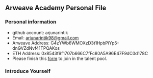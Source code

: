 ## Arweave Academy Personal File

### Personal information

- github account: arjunarintik
- Email: arjunarintik98@gmail.com
- Arweave Address: G4zYWb6WMOXzD3t1HpbPiYp5-dnGVZdNvf41TPQAKos
- ETH Address: 0x8543f9f1707b666C7fFc80A5A96E47F9dC0d178C
- Please finish this [form](https://docs.google.com/forms/d/e/1FAIpQLSfWA5fIIcBgmRppm3jNz5vmf9Mai_QMVil-2pO4r7YKn_Zhtw/viewform?usp=sf_link) to join in the talent pool.

### Introduce Yourself